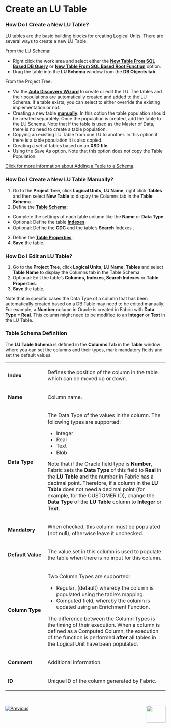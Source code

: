 # Create an LU Table

### How Do I Create a New LU Table?
LU tables are the basic building blocks for creating Logical Units. There are several ways to create a new LU Table.

From the [LU Schema](https://github.com/k2view-academy/K2View-Academy/blob/master/articles/03_logical_units/03_LU_schema_window.md):

*	Right click the work area and select either the [**New Table From SQL Based DB Query**](https://github.com/k2view-academy/K2View-Academy/blob/master/articles/03_logical_units/09_add_table_to_a_schema.md) or [**New Table From SQL Based Root Function**](https://github.com/k2view-academy/K2View-Academy/blob/master/articles/03_logical_units/09_add_table_to_a_schema.md) option.
*	Drag the table into the **LU Schema** window from the **DB Objects tab**. 

From the Project Tree: 
*	Via the [**Auto Discovery Wizard**](https://github.com/k2view-academy/K2View-Academy/blob/master/articles/03_logical_units/06_auto_discovery_wizard.md) to create or edit the LU. The tables and their populations are automatically created and added to the LU Schema. If a table exists, you can select to either override the existing implementation or not.
*	Creating a new table [**manually**](https://github.com/k2view-academy/K2View-Academy/blob/master/articles/06_LU_tables/02_create_an_LU_table.md#how-do-i-create-a-new-lu-table-manually). In this option the table population should be created separately. Once the population is created, add the table to the LU Schema. Note that if the table is used as the Master of Data, there is no need to create a table population.
*	Copying an existing LU Table from one LU to another. In this option if there is a table population it is also copied. 
*	Creating a set of tables based on an **XSD file**.
*	Using the Save As option. Note that this option does not copy the Table Population.

[Click for more information about Adding a Table to a Schema](https://github.com/k2view-academy/K2View-Academy/blob/master/articles/03_logical_units/09_add_table_to_a_schema.md).
 
### How Do I Create a New LU Table Manually?  
1.	Go to the **Project Tree**, click **Logical Units**, **LU Name**, right click **Tables** and then select **New Table** to display the Columns tab in the **Table Schema**.
2.	Define the [**Table Schema**](https://github.com/k2view-academy/K2View-Academy/blob/master/articles/06_LU_tables/02_create_an_LU_table.md#table-schema-definition):
   *	Complete the settings of each table column like the **Name** or **Data Type**.
   *	Optional: Define the table [**Indexes**](https://github.com/k2view-academy/K2View-Academy/blob/master/articles/06_LU_tables/03_table_indexes.md).
   *	Optional: Define the **CDC** and the table’s **Search** Indexes .
3.	Define the [**Table Properties**](https://github.com/k2view-academy/K2View-Academy/blob/master/articles/06_LU_tables/04_table_properties.md). 
4.	**Save** the table.

### How Do I Edit an LU Table? 
1.	Go to the **Project Tree**, click **Logical Units**, **LU Name**, **Tables** and select **Table Name** to display the Columns tab in the Table Schema.
2.	Optional: Edit the table’s **Columns**, **Indexes**, **Search Indexes** or **Table Properties**.
3.	**Save** the table.

Note that in specific cases the Data Type of a column that has been automatically created based on a DB Table may need to be edited manually. For example, a **Number** column in Oracle is created in Fabric with **Data Type = Real**. This column might need to be modified to an **Integer** or **Text** in the LU Table.

### Table Schema Definition  
The **LU Table Schema** is defined in the **Columns Tab** in the **Table** window where you can set the columns and their types, mark mandatory fields and set the default values. 

<table width="623">
<tbody>
<tr>
<td width="122">
<p><strong>Index</strong></p>
</td>
<td width="502">
<p>Defines the position of the column in the table which can be moved up or down.</p>
</td>
</tr>
<tr>
<td width="122">
<p><strong>Name</strong></p>
</td>
<td width="502">
<p>Column name.</p>
</td>
</tr>
<tr>
<td width="122">
<p><strong>Data Type</strong></p>
</td>
<td width="502">
<p>The Data Type of the values in the column. The following types are supported:</p>
<ul>
<li>Integer</li>
<li>Real</li>
<li>Text</li>
<li>Blob</li>
</ul>
<p>Note that if the Oracle field type is <strong>Number</strong>, Fabric sets the <strong>Data Type</strong> of this field to <strong>Real</strong> in the <strong>LU Table</strong> and the number in Fabric has a decimal point. Therefore, if a column in the <strong>LU Table</strong> does not need a decimal point (for example, for the CUSTOMER ID), change the <strong>Data Type</strong> of the <strong>LU Table</strong> column to <strong>Integer</strong> or <strong>Text</strong>.</p>
</td>
</tr>
<tr>
<td width="122">
<p><strong>Mandatory</strong></p>
</td>
<td width="502">
<p>When checked, this column must be populated (not null), otherwise leave it unchecked.</p>
</td>
</tr>
<tr>
<td width="122">
<p><strong>Default Value</strong></p>
</td>
<td width="502">
<p>The value set in this column is used to populate the table when there is no input for this column.</p>
</td>
</tr>
<tr>
<td width="122">
<p><strong>Column Type</strong></p>
</td>
<td width="502">
<p>Two Column Types are supported:</p>
<ul>
<li>Regular, (default) whereby the column is populated using the table&rsquo;s mapping.</li>
<li>Computed field, whereby the column is updated using an Enrichment Function.</li>
</ul>
<p>The difference between the Column Types is the timing of their execution. When a column is defined as a Computed Column, the execution of the function is performed <strong>after</strong> all tables in the Logical Unit have been populated.</p>
</td>
</tr>
<tr>
<td width="122">
<p><strong>Comment</strong></p>
</td>
<td width="502">
<p>Additional information.</p>
</td>
</tr>
<tr>
<td width="122">
<p><strong>ID</strong></p>
</td>
<td width="502">
<p>Unique ID of the column generated by Fabric.</p>
</td>
</tr>
</tbody>
</table>
<p>&nbsp;</p>

[![Previous](https://github.com/k2view-academy/K2View-Academy/blob/master/articles/images/Previous.png)](https://github.com/k2view-academy/K2View-Academy/blob/master/articles/06_LU_tables/01_LU_tables_overview.md)[<img align="right" width="60" height="54" src="https://github.com/k2view-academy/K2View-Academy/blob/master/articles/images/Next.png">](https://github.com/k2view-academy/K2View-Academy/blob/master/articles/06_LU_tables/03_table_indexes.md)

